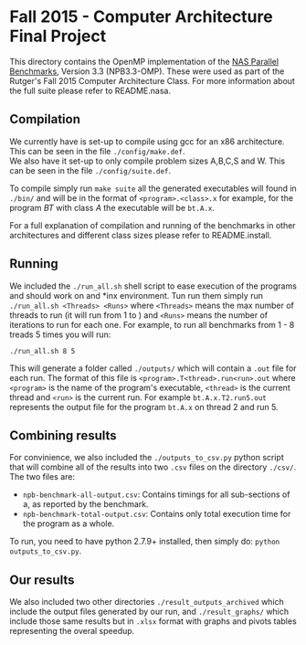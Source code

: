 # Fall 2015 - Computer Architecture Final Project

This directory contains the OpenMP implementation of the [NAS
Parallel Benchmarks](https://www.nas.nasa.gov/publications/npb.html), Version 3.3 (NPB3.3-OMP).  These
were used as part of the Rutger's Fall 2015 Computer Architecture Class.
For more information about the full suite please refer to README.nasa.

## Compilation

We currently have is set-up to compile using gcc for an x86 architecture. This
can be seen in the file `./config/make.def`.  
We also have it set-up to only compile problem sizes A,B,C,S and W. This can be seen
in the file `./config/suite.def`.  

To compile simply run `make suite` all the generated executables will found in `./bin/`
and will be in the format of `<program>.<class>.x` for example, for the program *BT* with
class *A* the executable will be `bt.A.x`.

For a full explanation of compilation and running of the benchmarks in 
other architectures and different class sizes please refer to README.install.

## Running

We included the `./run_all.sh` shell script to ease execution of the programs and 
should work on and *inx environment. Tun run them simply run `./run_all.sh <Threads> <Runs>`
where `<Threads>` means the max number of threads to run (it will run from 1 to <Threads>)
and `<Runs>` means the number of iterations to run for each one. For example, to run
all benchmarks from 1 - 8 treads 5 times you will run:
```
./run_all.sh 8 5
```
This will generate a folder called `./outputs/` which will contain a `.out` file for each run.
The format of this file is `<program>.T<thread>.run<run>.out` where `<program>` is the name 
of the program's executable, `<thread>` is the current thread and `<run>` is the current run.
For example `bt.A.x.T2.run5.out` represents the output file for the program `bt.A.x` on thread 2
and run 5.

## Combining results

For convinience, we also included the `./outputs_to_csv.py` python script that will combine all of the results into two `.csv` files
on the directory `./csv/`. The two files are:
* `npb-benchmark-all-output.csv`: Contains timings for all sub-sections of a, as reported by the benchmark.
* `npb-benchmark-total-output.csv`: Contains only total execution time for the program as a whole.

To run, you need to have python 2.7.9+ installed, then simply do: `python outputs_to_csv.py`. 

## Our results

We also included two other directories `./result_outputs_archived` which include the output files 
generated by our run, and `./result_graphs/` which include those same results but in `.xlsx` format
with graphs and pivots tables representing the overal speedup.
